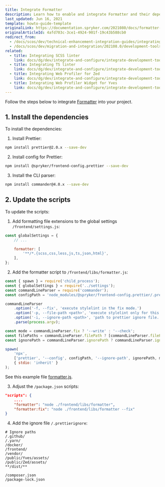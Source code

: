 ```yaml
---
title: Integrate Formatter
description: Learn how to enable and integrate Formatter and their dependencies into your Spryker based project.
last_updated: Jun 16, 2021
template: howto-guide-template
originalLink: https://documentation.spryker.com/2021080/docs/formatter-integration-guide
originalArticleId: 4afd703c-3ce1-4924-901f-19c43b588cb0
redirect_from:
  - /docs/scos/dev/technical-enhancement-integration-guides/integrating-development-tools/integrating-formatter.html
  - /docs/scos/dev/migration-and-integration/202108.0/development-tools/formatter-integration-guide.html
related:
  - title: Integrating SCSS linter
    link: docs/dg/dev/integrate-and-configure/integrate-development-tools/integrate-scss-linter.html
  - title: Integrating TS linter
    link: docs/dg/dev/integrate-and-configure/integrate-development-tools/integrate-ts-linter.html
  - title: Integrating Web Profiler for Zed
    link: docs/dg/dev/integrate-and-configure/integrate-development-tools/integrate-web-profiler-for-zed.html
  - title: Integrating Web Profiler Widget for Yves
    link: docs/dg/dev/integrate-and-configure/integrate-development-tools/integrate-web-profiler-widget-for-yves.html
---
```


Follow the steps below to integrate [Formatter](/docs/scos/dev/sdk/development-tools/formatter.html) into your project.

## 1. Install the dependencies

To install the dependencies:

1. Install Prettier:

```bash
npm install prettier@2.0.x --save-dev
```

2. Install config for Prettier:

```bash
npm install @spryker/frontend-config.prettier --save-dev
```

3. Install the CLI parser:

```bash
npm install commander@4.0.x --save-dev
```

## 2. Update the scripts

To update the scripts:

1. Add formatting file extensions to the global settings `/frontend/settings.js`:

```js
const globalSettings = {
    // ...

    formatter: [
        '**/*.{scss,css,less,js,ts,json,html}',
    ],
};

```

2. Add the formatter script to `/frontend/libs/formatter.js`:

```js
const { spawn } = require('child_process');
const { globalSettings } = require('../settings');
const commandLineParser = require('commander');
const configPath = 'node_modules/@spryker/frontend-config.prettier/.prettierrc.json';

commandLineParser
    .option('-f, --fix', 'execute stylelint in the fix mode.')
    .option('-p, --file-path <path>', 'execute stylelint only for this file.')
    .option('-i, --ignore-path <path>', 'path to prettier ignore file.')
    .parse(process.argv);

const mode = commandLineParser.fix ? '--write' : '--check';
const filePaths = commandLineParser.filePath ? [commandLineParser.filePath] : globalSettings.formatter;
const ignorePath = commandLineParser.ignorePath ? commandLineParser.ignorePath : './.prettierignore';

spawn(
    'npx',
    ['prettier', '--config', configPath, '--ignore-path', ignorePath, mode, ...filePaths],
    { stdio: 'inherit' }
);
```

See this example file [formatter.js](https://github.com/spryker-shop/suite/blob/master/frontend/libs/formatter.js).

3. Adjust the `/package.json` scripts:

```json
"scripts": {
    ....
    "formatter": "node ./frontend/libs/formatter",
    "formatter:fix": "node ./frontend/libs/formatter --fix"
}
```

4. Add the ignore file `/.prettierignore`:

```text
# Ignore paths
/.github/
/.yarn/
/docker/
/frontend/
/vendor/
/public/Yves/assets/
/public/Zed/assets/
**/dist/**

/composer.json
/package-lock.json
```

